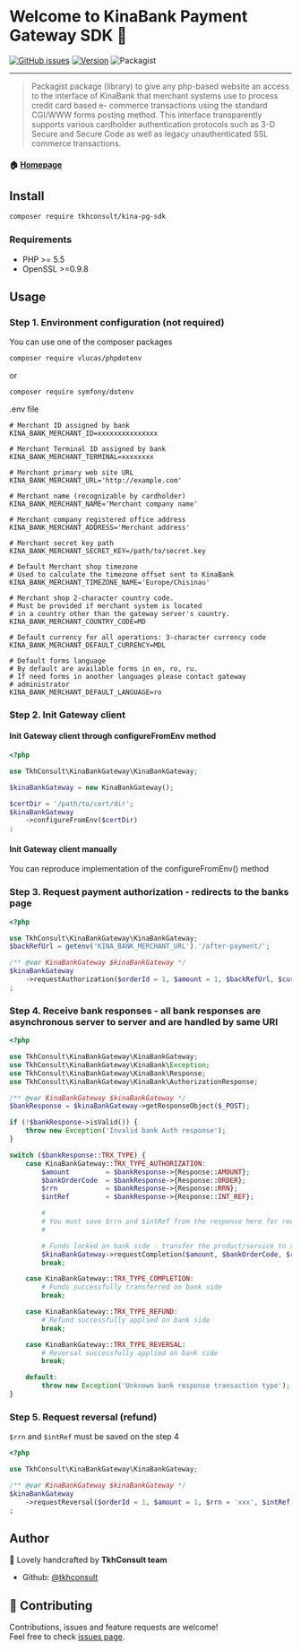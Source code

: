 # Welcome to KinaBank Payment Gateway SDK 👋

[![GitHub issues](https://img.shields.io/github/issues/TkhConsult/kina-pg-sdk)](https://github.com/TkhConsult/kina-pg-sdk/issues)
[![Version](https://img.shields.io/packagist/v/tkhconsult/kina-pg-sdk)](https://packagist.org/packages/tkhconsult/kina-pg-sdk)
![Packagist](https://img.shields.io/packagist/l/tkhconsult/kina-pg-sdk)

---

> Packagist package (library) to give any php-based website an access to the interface of KinaBank that merchant systems use to process credit card based e- commerce transactions using the standard CGI/WWW forms posting method. This interface transparently supports various cardholder authentication protocols such as 3-D Secure and Secure Code as well as legacy unauthenticated SSL commerce transactions.

#### 🏠 [Homepage](https://github.com/TkhConsult/kina-pg-sdk)

## Install

```sh
composer require tkhconsult/kina-pg-sdk
```

### Requirements

* PHP >= 5.5
* OpenSSL >=0.9.8 

## Usage

### Step 1. Environment configuration (not required)

You can use one of the composer packages
```bash
composer require vlucas/phpdotenv
```

or

```bash
composer require symfony/dotenv
```

.env file

```dosini
# Merchant ID assigned by bank
KINA_BANK_MERCHANT_ID=xxxxxxxxxxxxxxx

# Merchant Terminal ID assigned by bank 
KINA_BANK_MERCHANT_TERMINAL=xxxxxxxx

# Merchant primary web site URL
KINA_BANK_MERCHANT_URL='http://example.com'

# Merchant name (recognizable by cardholder)
KINA_BANK_MERCHANT_NAME='Merchant company name'

# Merchant company registered office address
KINA_BANK_MERCHANT_ADDRESS='Merchant address'

# Merchant secret key path
KINA_BANK_MERCHANT_SECRET_KEY=/path/to/secret.key

# Default Merchant shop timezone
# Used to calculate the timezone offset sent to KinaBank
KINA_BANK_MERCHANT_TIMEZONE_NAME='Europe/Chisinau'

# Merchant shop 2-character country code. 
# Must be provided if merchant system is located 
# in a country other than the gateway server's country. 
KINA_BANK_MERCHANT_COUNTRY_CODE=MD

# Default currency for all operations: 3-character currency code 
KINA_BANK_MERCHANT_DEFAULT_CURRENCY=MDL

# Default forms language
# By default are available forms in en, ro, ru. 
# If need forms in another languages please contact gateway
# administrator
KINA_BANK_MERCHANT_DEFAULT_LANGUAGE=ro
```

### Step 2. Init Gateway client

#### Init Gateway client through configureFromEnv method

```php
<?php

use TkhConsult\KinaBankGateway\KinaBankGateway;

$kinaBankGateway = new KinaBankGateway();

$certDir = '/path/to/cert/dir';
$kinaBankGateway
    ->configureFromEnv($certDir)
;
```

#### Init Gateway client manually

You can reproduce implementation of the configureFromEnv() method


### Step 3. Request payment authorization - redirects to the banks page

```php
<?php

use TkhConsult\KinaBankGateway\KinaBankGateway;
$backRefUrl = getenv('KINA_BANK_MERCHANT_URL').'/after-payment/';

/** @var KinaBankGateway $kinaBankGateway */
$kinaBankGateway
    ->requestAuthorization($orderId = 1, $amount = 1, $backRefUrl, $currency = null, $description = null, $clientEmail = null, $language = null)
;
```

### Step 4. Receive bank responses - all bank responses are asynchronous server to server and are handled by same URI

```php
<?php

use TkhConsult\KinaBankGateway\KinaBankGateway;
use TkhConsult\KinaBankGateway\KinaBank\Exception;
use TkhConsult\KinaBankGateway\KinaBank\Response;
use TkhConsult\KinaBankGateway\KinaBank\AuthorizationResponse;

/** @var KinaBankGateway $kinaBankGateway */
$bankResponse = $kinaBankGateway->getResponseObject($_POST);

if (!$bankResponse->isValid()) {
    throw new Exception('Invalid bank Auth response');
}

switch ($bankResponse::TRX_TYPE) {
    case KinaBankGateway::TRX_TYPE_AUTHORIZATION:
        $amount         = $bankResponse->{Response::AMOUNT};
        $bankOrderCode  = $bankResponse->{Response::ORDER};
        $rrn            = $bankResponse->{Response::RRN};
        $intRef         = $bankResponse->{Response::INT_REF};

        #
        # You must save $rrn and $intRef from the response here for reversal requests
        #

        # Funds locked on bank side - transfer the product/service to the customer and request completion
        $kinaBankGateway->requestCompletion($amount, $bankOrderCode, $rrn, $intRef, $currency = null);
        break;

    case KinaBankGateway::TRX_TYPE_COMPLETION:
        # Funds successfully transferred on bank side
        break;

    case KinaBankGateway::TRX_TYPE_REFUND:
        # Refund successfully applied on bank side
        break;

    case KinaBankGateway::TRX_TYPE_REVERSAL:
        # Reversal successfully applied on bank side
        break;

    default:
        throw new Exception('Unknown bank response transaction type');
}
```

### Step 5. Request reversal (refund)

```$rrn``` and ```$intRef``` must be saved on the step 4

```php
<?php

use TkhConsult\KinaBankGateway\KinaBankGateway;

/** @var KinaBankGateway $kinaBankGateway */
$kinaBankGateway
    ->requestReversal($orderId = 1, $amount = 1, $rrn = 'xxx', $intRef = 'yyy', $currency = null)
;
```

## Author

👤 Lovely handcrafted by **TkhConsult team**

* Github: [@tkhconsult](https://github.com/tkhconsult)

## 🤝 Contributing

Contributions, issues and feature requests are welcome!<br />Feel free to check [issues page](https://github.com/TkhConsult/kina-pg-sdk/issues).
